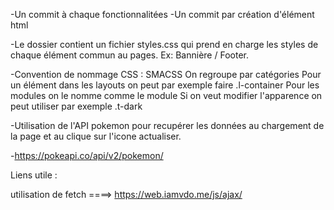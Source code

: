 


-Un commit à chaque fonctionnalitées
-Un commit par création d'élément html

-Le dossier contient un fichier styles.css qui prend en charge les styles de chaque élément commun au pages. Ex: Bannière / Footer.

-Convention de nommage CSS : SMACSS
    On regroupe par catégories
    Pour un élément dans les layouts on peut par exemple faire .l-container
    Pour les modules on le nomme comme le module
    Si on veut modifier l'apparence on peut utiliser par exemple .t-dark 


-Utilisation de l'API pokemon pour recupérer les données au chargement de la page et au clique sur l'icone actualiser.

-https://pokeapi.co/api/v2/pokemon/

Liens utile :

utilisation de fetch ====>   https://web.iamvdo.me/js/ajax/
